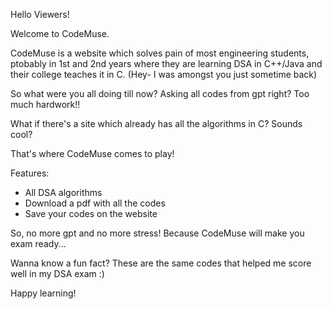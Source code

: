 Hello Viewers!

Welcome to CodeMuse.

CodeMuse is a website which solves pain of most engineering students, ptobably in 1st and 2nd years where they are learning DSA in C++/Java and their college teaches it in C.
(Hey- I was amongst you just sometime back)

So what were you all doing till now? Asking all codes from gpt right? Too much hardwork!!

What if there's a site which already has all the algorithms in C? Sounds cool?

That's where CodeMuse comes to play! 

Features:
  - All DSA algorithms
  - Download a pdf with all the codes
  - Save your codes on the website

So, no more gpt and no more stress! Because CodeMuse will make you exam ready...

Wanna know a fun fact? These are the same codes that helped me score well in my DSA exam :)

Happy learning!

